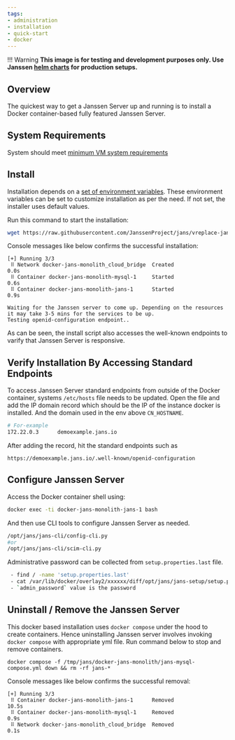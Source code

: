 ```yaml
---
tags:
- administration
- installation
- quick-start
- docker
---
```


!!! Warning 
    **This image is for testing and development purposes only. Use Janssen [helm charts](https://github.com/JanssenProject/jans/tree/main/charts/janssen) for production setups.**

## Overview

The quickest way to get a Janssen Server up and running is to install a Docker container-based fully featured Janssen Server.

## System Requirements

System should meet [minimum VM system requirements](../vm-install/vm-requirements.md)

## Install

Installation depends on a [set of environment variables](https://github.com/JanssenProject/jans/tree/main/docker-jans-monolith#environment-variables).
These environment variables can be set to customize installation as per the need. If not set, the installer uses default values.

Run this command to start the installation:

```bash
wget https://raw.githubusercontent.com/JanssenProject/jans/vreplace-janssen-version/automation/startjanssenmonolithdemo.sh && chmod u+x startjanssenmonolithdemo.sh && sudo bash startjanssenmonolithdemo.sh demoexample.jans.io MYSQL
```

Console messages like below confirms the successful installation:

```
[+] Running 3/3
 ⠿ Network docker-jans-monolith_cloud_bridge  Created                      0.0s
 ⠿ Container docker-jans-monolith-mysql-1     Started                      0.6s
 ⠿ Container docker-jans-monolith-jans-1      Started                      0.9s
 
Waiting for the Janssen server to come up. Depending on the resources it may take 3-5 mins for the services to be up.
Testing openid-configuration endpoint.. 
```

As can be seen, the install script also accesses the well-known endpoints to varify that Janssen Server is responsive.

## Verify Installation By Accessing Standard Endpoints


To access Janssen Server standard endpoints from outside of the Docker container, systems `/etc/hosts` file needs to be updated. Open the file and add the IP domain record which should be the IP of the instance docker is installed. And the domain used in the env above `CN_HOSTNAME`.

```bash
# For-example
172.22.0.3      demoexample.jans.io
```

After adding the record, hit the standard endpoints such as 

```
https://demoexample.jans.io/.well-known/openid-configuration
```

## Configure Janssen Server

Access the Docker container shell using:

```bash
docker exec -ti docker-jans-monolith-jans-1 bash
```

And then use CLI tools to configure Janssen Server as needed.

```bash
/opt/jans/jans-cli/config-cli.py
#or
/opt/jans/jans-cli/scim-cli.py
```
Administrative password can be collected from `setup.properties.last` file. 

```bash
 - find / -name 'setup.properties.last'
 - cat /var/lib/docker/overlay2/xxxxxx/diff/opt/jans/jans-setup/setup.properties.last | grep -i password
 - `admin_password` value is the password
```


## Uninstall / Remove the Janssen Server

This docker based installation uses `docker compose` under the hood to create containers. Hence uninstalling Janssen server involves invoking `docker compose` with appropriate yml file. Run command below to stop and remove containers.

```
docker compose -f /tmp/jans/docker-jans-monolith/jans-mysql-compose.yml down && rm -rf jans-*
```

Console messages like below confirms the successful removal:

```
[+] Running 3/3
 ⠿ Container docker-jans-monolith-jans-1      Removed                   10.5s
 ⠿ Container docker-jans-monolith-mysql-1     Removed                    0.9s
 ⠿ Network docker-jans-monolith_cloud_bridge  Removed                    0.1s
```

